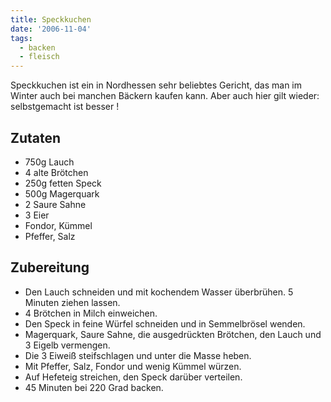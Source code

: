```yaml
---
title: Speckkuchen
date: '2006-11-04'
tags:
  - backen
  - fleisch
---
```


Speckkuchen ist ein in Nordhessen sehr beliebtes Gericht, das man im Winter auch bei manchen Bäckern kaufen kann. Aber auch hier gilt wieder: selbstgemacht ist besser !

## Zutaten

- 750g Lauch
- 4 alte Brötchen
- 250g fetten Speck
- 500g Magerquark
- 2 Saure Sahne
- 3 Eier
- Fondor, Kümmel
- Pfeffer, Salz

## Zubereitung

- Den Lauch schneiden und mit kochendem Wasser überbrühen. 5 Minuten ziehen lassen.
- 4 Brötchen in Milch einweichen.
- Den Speck in feine Würfel schneiden und in Semmelbrösel wenden.
- Magerquark, Saure Sahne, die ausgedrückten Brötchen, den Lauch und 3 Eigelb vermengen.
- Die 3 Eiweiß steifschlagen und unter die Masse heben.
- Mit Pfeffer, Salz, Fondor und wenig Kümmel würzen.
- Auf Hefeteig streichen, den Speck darüber verteilen.
- 45 Minuten bei 220 Grad backen.
  
